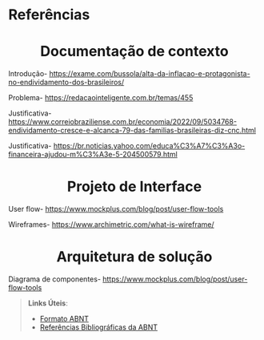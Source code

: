 # Referências

<h1 align="center"> Documentação de contexto </h1>

Introdução- https://exame.com/bussola/alta-da-inflacao-e-protagonista-no-endividamento-dos-brasileiros/

Problema- https://redacaointeligente.com.br/temas/455

Justificativa- https://www.correiobraziliense.com.br/economia/2022/09/5034768-endividamento-cresce-e-alcanca-79-das-familias-brasileiras-diz-cnc.html

Justificativa- https://br.noticias.yahoo.com/educa%C3%A7%C3%A3o-financeira-ajudou-m%C3%A3e-5-204500579.html

<h1 align="center"> Projeto de Interface </h1>

User flow- https://www.mockplus.com/blog/post/user-flow-tools

Wireframes- https://www.archimetric.com/what-is-wireframe/

<h1 align="center"> Arquitetura de solução </h1>

Diagrama de componentes- https://www.mockplus.com/blog/post/user-flow-tools

> **Links Úteis**:
> - [Formato ABNT](https://www.normastecnicas.com/abnt/trabalhos-academicos/referencias/)
> - [Referências Bibliográficas da ABNT](https://comunidade.rockcontent.com/referencia-bibliografica-abnt/)
